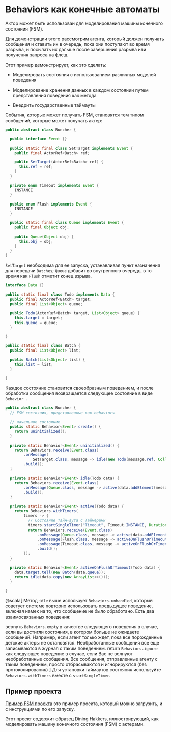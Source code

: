 # Behaviors как конечные автоматы

Актор может быть использован для моделирования машины конечного состояния (FSM).

Для демонстрации этого рассмотрим агента, который должен получать сообщения и ставить их в очередь, пока они поступают во время разрыва, и посылать их дальше после завершения разрыва или получения запроса на флеш.

Этот пример демонстрирует, как это сделать:

* Моделировать состояния с использованием различных моделей поведения

* Моделирование хранения данных в каждом состоянии путем представления поведения как метода

* Внедрить государственные таймауты

События, которые может получать FSM, становятся тем типом сообщений, которые может получать актер:

```java
public abstract class Buncher {

  public interface Event {}

  public static final class SetTarget implements Event {
    public final ActorRef<Batch> ref;

    public SetTarget(ActorRef<Batch> ref) {
      this.ref = ref;
    }
  }

  private enum Timeout implements Event {
    INSTANCE
  }

  public enum Flush implements Event {
    INSTANCE
  }

  public static final class Queue implements Event {
    public final Object obj;

    public Queue(Object obj) {
      this.obj = obj;
    }
  }
}
```

`SetTarget` необходима для ее запуска, устанавливая пункт назначения для передачи `Batches`; `Queue` добавит во внутреннюю очередь, в то время как `Flush` отметит конец взрыва.

```java
interface Data {}

public static final class Todo implements Data {
  public final ActorRef<Batch> target;
  public final List<Object> queue;

  public Todo(ActorRef<Batch> target, List<Object> queue) {
    this.target = target;
    this.queue = queue;
  }

}

public static final class Batch {
  public final List<Object> list;

  public Batch(List<Object> list) {
    this.list = list;
  }

}
```

Каждое состояние становится своеобразным поведением, и после обработки сообщения возвращается следующее состояние в виде `Behavior `.

```java
public abstract class Buncher {
  // FSM состояния, представленные как behaviors

  // начальное состояние
  public static Behavior<Event> create() {
    return uninitialized();
  }

  private static Behavior<Event> uninitialized() {
    return Behaviors.receive(Event.class)
        .onMessage(
            SetTarget.class, message -> idle(new Todo(message.ref, Collections.emptyList())))
        .build();
  }

  private static Behavior<Event> idle(Todo data) {
    return Behaviors.receive(Event.class)
        .onMessage(Queue.class, message -> active(data.addElement(message)))
        .build();
  }

  private static Behavior<Event> active(Todo data) {
    return Behaviors.withTimers(
        timers -> {
          // Состояние тайм-аута с Таймерами
          timers.startSingleTimer("Timeout", Timeout.INSTANCE, Duration.ofSeconds(1));
          return Behaviors.receive(Event.class)
              .onMessage(Queue.class, message -> active(data.addElement(message)))
              .onMessage(Flush.class, message -> activeOnFlushOrTimeout(data))
              .onMessage(Timeout.class, message -> activeOnFlushOrTimeout(data))
              .build();
        });
  }

  private static Behavior<Event> activeOnFlushOrTimeout(Todo data) {
    data.target.tell(new Batch(data.queue));
    return idle(data.copy(new ArrayList<>()));
  }

}
```

@scala[ Метод `idle` выше использует `Behaviors.unhandled`, который советует системе повторно использовать предыдущее поведение, включая намек на то, что сообщение не было обработано. Есть два взаимосвязанных поведения:

вернуть `Behaviors.empty` в качестве следующего поведения в случае, если вы достигли состояния, в котором больше не ожидаете сообщений. Например, если агент только ждет, пока все порожденные детские актеры не остановятся. Необработанные сообщения все еще записываются в журнал с таким поведением.
return `Behaviors.ignore` как следующее поведение в случае, если Вас не волнуют необработанные сообщения. Все сообщения, отправленные агенту с таким поведением, просто отбрасываются и игнорируются (без протоколирования) ]
Для установки таймаутов состояния используйте `Behaviors.withTimers` вместе с `startSingleTimer`.

## Пример проекта

[Пример FSM проекта](https://developer.lightbend.com/start/?group=akka&project=akka-samples-fsm-java) это пример проекта, который можно загрузить, и с инструкциями по его запуску.

Этот проект содержит образец Dining Hakkers, иллюстрирующий, как моделировать машину конечного состояния (FSM) с актерами.